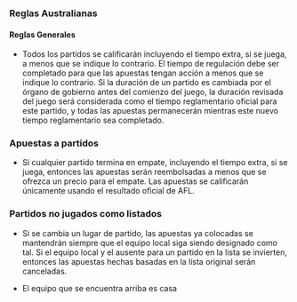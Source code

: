### Reglas Australianas
#### Reglas Generales
- Todos los partidos se calificarán incluyendo el tiempo extra, si se juega, a menos que se
indique lo contrario. El tiempo de regulación debe ser completado para que las apuestas
tengan acción a menos que se indique lo contrario. Si la duración de un partido es cambiada
por el órgano de gobierno antes del comienzo del juego, la duración revisada del juego será
considerada como el tiempo reglamentario oficial para este partido, y todas las apuestas
permanecerán mientras este nuevo tiempo reglamentario sea completado.

### Apuestas a partidos
- Si cualquier partido termina en empate, incluyendo el tiempo extra, si se juega, entonces
las apuestas serán reembolsadas a menos que se ofrezca un precio para el empate. Las
apuestas se calificarán únicamente usando el resultado oficial de AFL.

### Partidos no jugados como listados
- Si se cambia un lugar de partido, las apuestas ya colocadas se mantendrán siempre que el
equipo local siga siendo designado como tal. Si el equipo local y el ausente para un
partido en la lista se invierten, entonces las apuestas hechas basadas en la lista original
serán canceladas.

- El equipo que se encuentra arriba es casa
